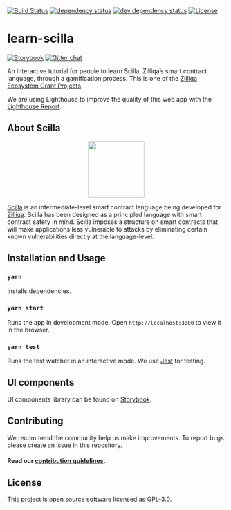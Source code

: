 [![Build Status][travis-svg]][travis-url] [![dependency status][deps-svg]][deps-url] [![dev dependency status][dev-deps-svg]][dev-deps-url] [![License][license-svg]][license-url]

# learn-scilla 
[![Storybook][storybook-svg]][storybook-url] [![Gitter chat][gitter-svg]][gitter-url]

An interactive tutorial for people to learn Scilla, Zilliqa’s smart contract language, through a gamification process. This is one of the [Zilliqa Ecosystem Grant Projects](https://blog.zilliqa.com/announcing-the-second-wave-of-zilliqa-ecosystem-grant-awardees-6e03edadcc0d). 

We are using Lighthouse to improve the quality of this web app with the [Lighthouse Report](https://lighthouse-dot-webdotdevsite.appspot.com/lh/html?url=https://learn-scilla.firebaseapp.com). 

## About Scilla

<p align="center"><img src="https://scilla.readthedocs.io/en/latest/_images/scilla-logo-color-transparent.png" align="center" width="130px" height="130px"/></p>

[Scilla](https://scilla-lang.org/) is an intermediate-level smart contract language being developed for [Zilliqa](https://zilliqa.com/). Scilla has been designed as a principled language with smart contract safety in mind. Scilla imposes a structure on smart contracts that will make applications less vulnerable to attacks by eliminating certain known vulnerabilities directly at the language-level.

## Installation and Usage

### `yarn`

Installs dependencies.

### `yarn start`

Runs the app in development mode.
Open `http://localhost:3000` to view it in the browser.

### `yarn test`

Runs the test watcher in an interactive mode.
We use [Jest](https://jestjs.io/) for testing.

## UI components

UI components library can be found on [Storybook](https://noelyoo.github.io/learn-scilla).

## Contributing

We recommend the community help us make improvements. To report bugs please create an issue in this repository.

#### Read our [contribution guidelines](./CONTRIBUTING.md).

## License

This project is open source software licensed as [GPL-3.0](https://github.com/noelyoo/learn-scilla/blob/develop/LICENSE).

[travis-svg]: https://travis-ci.com/noelyoo/learn-scilla.svg?branch=master
[travis-url]: https://travis-ci.com/noelyoo/learn-scilla
[storybook-svg]: https://github.com/storybooks/brand/blob/master/badge/badge-storybook.svg
[storybook-url]: https://noelyoo.github.io/learn-scilla/
[deps-svg]: https://david-dm.org/noelyoo/learn-scilla/status.svg
[deps-url]: https://david-dm.org/noelyoo/learn-scilla
[dev-deps-svg]: https://david-dm.org/noelyoo/learn-scilla/dev-status.svg
[dev-deps-url]: https://david-dm.org/noelyoo/learn-scilla?type=dev
[license-svg]: https://img.shields.io/badge/License-GPLv3-blue.svg
[license-url]: https://github.com/noelyoo/learn-scilla/blob/master/LICENSE
[gitter-svg]: http://img.shields.io/badge/chat-on%20gitter-077a8f.svg
[gitter-url]: https://gitter.im/Zilliqa/SmartContract

